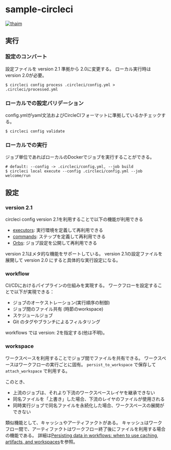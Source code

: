# sample-circleci
[![thaim](https://circleci.com/gh/thaim/sample-circleci.svg?style=svg)](https://app.circleci.com/pipelines/github/thaim/sample-circleci)

## 実行
### 設定のコンバート
設定ファイルを version 2.1 準拠から 2.0に変更する。
ローカル実行時は version 2.0が必要。

```
$ circleci config process .circleci/config.yml > .circleci/processed.yml
```

### ローカルでの設定バリデーション
config.ymlがyaml文法およびCircleCIフォーマットに準拠しているかチェックする。

```
$ circleci config validate
```

### ローカルでの実行
ジョブ単位であればローカルのDockerでジョブを実行することができる。

```
# default: --config -> .circleci/config.yml, --job build
$ circleci local execute --config .circleci/config.yml --job welcome/run
```

## 設定
### version 2.1
circleci config version 2.1を利用することで以下の機能が利用できる

- [executors](https://circleci.com/docs/2.0/configuration-reference/#executors-requires-version-21): 実行環境を定義して再利用できる
- [commands](https://circleci.com/docs/2.0/configuration-reference/#commands-requires-version-21): ステップを定義して再利用できる
- [Orbs](https://circleci.com/docs/2.0/configuration-reference/#orbs-requires-version-21): ジョブ設定を公開して再利用できる

version 2.1はメタ的な機能をサポートしている。
version 2.1の設定ファイルを展開して version 2.0 にすると具体的な実行設定になる。

### workflow
CI/CDにおけるパイプラインの仕組みを実現する。
ワークフローを設定することで以下が実現できる：

- ジョブのオーケストレーション(実行順序の制御)
- ジョブ間のファイル共有 (時節のworkspace)
- スケジュールジョブ
- Git のタグやブランチによるフィルタリング

workflows では version: 2を指定する(他は不明)。


### workspace
ワークスペースを利用することでジョブ間でファイルを共有できる。
ワークスペースはワークフローの実行ごとに固有。
`persist_to_workspace` で保存して `attach_workspace` で利用する。

このとき、

- 上流のジョブは、それより下流のワークスペースレイヤを継承できない
- 同名ファイルを「上書き」した場合、下流のレイヤのファイルが使用される
- 同時実行ジョブで同名ファイルを永続化した場合、ワークスペースの展開ができない

類似機能として、キャッシュやアーティファクトがある。
キャッシュはワークフロー間で、アーティファクトはワークフロー終了後にファイルを利用する場合の機能である。
詳細は[Persisting data in workflows: when to use caching, artifacts, and workspaces](https://circleci.com/blog/persisting-data-in-workflows-when-to-use-caching-artifacts-and-workspaces/)を参照。
